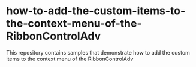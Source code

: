 # how-to-add-the-custom-items-to-the-context-menu-of-the-RibbonControlAdv
This repository contains samples that demonstrate how to add the custom items to the context menu of the RibbonControlAdv
